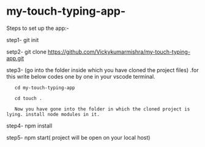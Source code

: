 # my-touch-typing-app-
Steps to set up the app:-

step1- git init 

setp2- git clone https://github.com/Vickykumarmishra/my-touch-typing-app.git

step3-  (go into the folder inside which you have cloned the project files) .for this write below codes one by one in your vscode terminal.

       cd my-touch-typing-app
       
       cd touch .
       
       Now you have gone into the folder in which the cloned project is lying. install node modules in it.

step4- npm install

step5- npm start( project will be open on your local host)
